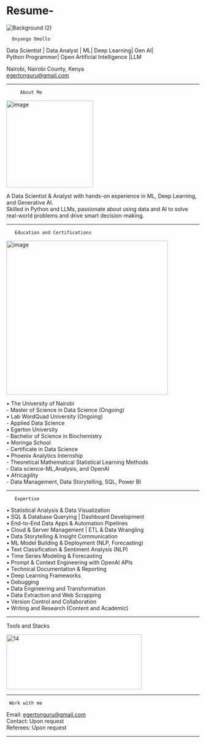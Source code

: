 # Resume-
![Background (2)](https://github.com/user-attachments/assets/ec561a35-7265-425d-97a9-c550f0a39848)     

      Onyango Omollo
Data Scientist | Data Analyst | ML| Deep Learning| Gen AI|   
Python Programmer| Open Artificial Intelligence |LLM   

Nairobi, Nairobi County, Kenya    
egertonguru@gmail.com     

________________________________________
         About Me    
<img width="226" height="226" alt="image" src="https://github.com/user-attachments/assets/c31ad31a-bbc7-411a-9294-7515f69b5036" />     

A Data Scientist & Analyst with hands-on experience in ML, Deep Learning, and Generative AI.   
Skilled in Python and LLMs, passionate about using data and AI to solve real-world problems and drive smart decision-making.        

________________________________________
       Education and Certifications 
<img width="421" height="401" alt="image" src="https://github.com/user-attachments/assets/ec9d623e-99c7-43da-8201-ddffaa10b409" />    

•	The University of Nairobi    
    - Master of Science in Data Science (Ongoing)    
•	Lab WordQuad University (Ongoing)     
                    - Applied Data Science    
•	 Egerton University     
                      - Bachelor of Science in Biochemistry    
•	 Moringa School    
                       - Certificate in Data Science     
•	Phoenix Analytics Internship    
                     - Theoretical Mathematical Statistical Learning Methods   
	- Data science-ML,Analysis, and OpenAI    
•	Africagility    
                     - Data Management, Data Storytelling, SQL, Power BI    
________________________________________
       Expertise     
• Statistical Analysis & Data Visualization     
• SQL & Database Querying | Dashboard Development    
• End-to-End Data Apps & Automation Pipelines    
• Cloud & Server Management | ETL & Data Wrangling   
• Data Storytelling & Insight Communication   
• ML Model Building & Deployment (NLP, Forecasting)    
• Text Classification & Sentiment Analysis (NLP)    
• Time Series Modeling & Forecasting    
• Prompt & Context Engineering with OpenAI APIs    
• Technical Documentation & Reporting    
• Deep Learning Frameworks    
• Debugging     
• Data Engineering and Transformation    
• Data Extraction and Web Scrapping    
• Version Control and Collaboration    
• Writing and Research (Content and Academic)    
________________________________________
Tools and Stacks 
                        
<img width="353" height="143" alt="14" src="https://github.com/user-attachments/assets/7c2003a2-e1d5-480e-98d8-227c8d9ed6a6" />   

________________________________________
     Work with me 
 Email: egertonguru@gmail.com   
Contact: Upon request   
Referees: Upon request   

________________________________________
